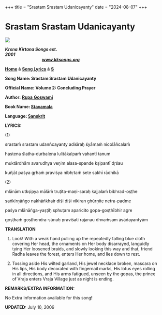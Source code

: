 +++
title = "Srastam Srastam Udanicayanty"
date = "2024-08-07"
+++

# Srastam Srastam Udanicayanty 
**[![](http://kksongs.org/image_files/image002.jpg)](http://kksongs.org/)**

**_Krsna_** **_Kirtana Songs est. 2001_**                                                                                                                                                      **_www.kksongs.org_**

**[Home](http://kksongs.org/)** **à** **[Song Lyrics](http://kksongs.org/lyrics.html)** **à** **[S](http://kksongs.org/songs/song_s.html)**

**Song Name: Srastam Srastam Udanicayanty**

**Official Name: Volume 2: Concluding Prayer**

**Author:** [**Rupa** **Goswami**](http://kksongs.org/authors/list/rupa.html)

**Book Name: [Stavamala](http://kksongs.org/authors/stavamala.html)**

**Language: [Sanskrit](http://kksongs.org/language/list/sanskrit.html)**

**LYRICS:**

(1)

srastaḿ srastam udanñcayanty adiśiraḥ śyāmaḿ nicolāñcalaḿ

hastena ślatha-durbalena lulitākalpaḿ vahantī tanum

muktārdhām avarudhya veṇim alasa-spande kṣipantī dṛśau

kuñjāt paśya gṛhaḿ praviśya nibhṛtaḿ śete sakhī rādhikā

(2)

mlānām utkṣipya mālāḿ truṭita-maṇi-saraḥ kajjalaḿ bibhrad-oṣṭhe

sańkīrṇāńgo nakhāńkhair diśi diśi vikiran ghūrṇite netra-padme

paśya mlānāńga-yaṣṭiḥ sphuṭam aparicito gopa-goṣṭhībhir agre

goṣṭhaḿ goṣṭhendra-sūnuḥ praviśati rajanau dhvaḿsam āsādayantyām

**TRANSLATION**

1) Look! With a weak hand pulling up the repeatedly falling blue cloth covering Her head, the ornaments on Her body disarrayed, languidly tying Her loosened braids, and slowly looking this way and that, friend Radha leaves the forest, enters Her home, and lies down to rest.

2) Tossing aside His wilted garland, His jewel necklace broken, mascara on His lips, His body decorated with fingernail marks, His lotus eyes rolling in all directions, and His arms fatigued, unseen by the gopas, the prince of Vraja enters Vraja Village just as night is ending.

**REMARKS/EXTRA INFORMATION:**

No Extra Information available for this song!

**UPDATED:** July 10, 2009